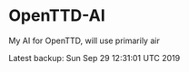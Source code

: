 # OpenTTD-AI
My AI for OpenTTD, will use primarily air

Latest backup: Sun Sep 29 12:31:01 UTC 2019

